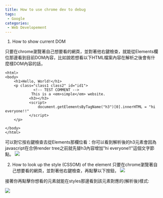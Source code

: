 ```yaml
---
title: How to use chrome dev to debug
tags:
 - Google
categories:
 - Web Developement
---
```



1. How to show current DOM

只要在chrome瀏覽著自己想要看的網頁，並對著他右鍵檢查，就能從Elements欄位那邊看到目前DOM內容，比如說若想看以下HTML檔案內容在解析之後會有什麼樣DOM內容的話，
```
<html>
<body>
    <h1>Hello, World!</h1>
    <p class="class1 class2" id="id1">
             <!-- TEST COMMENT -->
            This is a <em>simple</em> website.
           <h3></h3>
           <script>
               document.getElementsByTagName("h3")[0].innerHTML = "hi everyone!!"
           </script>
    </p>
    
</body>
</html>

```
可以對它按右鍵檢查去從Elements那欄位看：你可以看到解析後的h3元素會因為javascript在合併render tree之前就先替h3內容增加"hi everyone!!"這個文字節點。
![](https://res.cloudinary.com/dqfxgtyoi/image/upload/v1630070697/blog/dom/currentDOM_viaElement_w5odr2.png)



2. How to look up the style (CSSOM) of the element 
只要在chrome瀏覽著自己想要看的網頁，並對著他右鍵檢查，再點擊以下按鈕，
![](https://res.cloudinary.com/dqfxgtyoi/image/upload/v1630071135/blog/dom/lookupTheElement_znq5c3.png)

接著你再點擊你想看的元素就能在styles那邊看到該元素對應的(解析後)樣式:

![](https://res.cloudinary.com/dqfxgtyoi/image/upload/v1630071300/blog/dom/styleOfTheElement_gblqxg.png)
